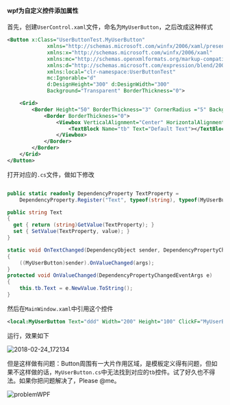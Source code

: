 #### wpf为自定义控件添加属性

首先，创建`UserControl.xaml`文件，命名为`MyUserButton`，之后改成这种样式

```xml
<Button x:Class="UserButtonTest.MyUserButton"
             xmlns="http://schemas.microsoft.com/winfx/2006/xaml/presentation"
             xmlns:x="http://schemas.microsoft.com/winfx/2006/xaml"
             xmlns:mc="http://schemas.openxmlformats.org/markup-compatibility/2006" 
             xmlns:d="http://schemas.microsoft.com/expression/blend/2008" 
             xmlns:local="clr-namespace:UserButtonTest"
             mc:Ignorable="d" 
             d:DesignHeight="300" d:DesignWidth="300"
             Background="Transparent" BorderThickness="0">

    <Grid>
        <Border Height="50" BorderThickness="3" CornerRadius ="5" Background="#FFFFCC" BorderBrush="#FF6633">
            <Border BorderThickness="0">
                <Viewbox VerticalAlignment="Center" HorizontalAlignment="Center">
                    <TextBlock Name="tb" Text="Default Text"></TextBlock>
                </Viewbox>
            </Border>
        </Border>
    </Grid>
</Button>
```

打开对应的`.cs`文件，做如下修改

```csharp

public static readonly DependencyProperty TextProperty =
	DependencyProperty.Register("Text", typeof(string), typeof(MyUserButton), new 			PropertyMetadata("TextBox", new PropertyChangedCallback(OnTextChanged)));

public string Text
{
  get { return (string)GetValue(TextProperty); }
  set { SetValue(TextProperty, value); }
}

static void OnTextChanged(DependencyObject sender, DependencyPropertyChangedEventArgs args)
{
	((MyUserButton)sender).OnValueChanged(args);
}
protected void OnValueChanged(DependencyPropertyChangedEventArgs e)
{
	this.tb.Text = e.NewValue.ToString();
}
```

然后在`MainWindow.xaml`中引用这个控件

```xml
<local:MyUserButton Text="ddd" Width="200" Height="100" ClickF="MyUserButton_ClickF"></local:MyUserButton>
```

运行，效果如下

![2018-02-24_172134](C:\Users\Administrator\Desktop\MyBlogs-ING\WPF\images\2018-02-24_172134.png)



但是这样做有问题：Button周围有一大片作用区域，是模板定义得有问题，但如果不这样做的话，`MyUserButton.cs`中无法找到对应的`tb`控件。试了好久也不得法。如果你把问题解决了，Please @me。

![problemWPF](C:\Users\Administrator\Desktop\MyBlogs-ING\WPF\images\problemWPF.gif)



